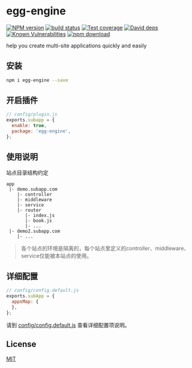 # egg-engine

[![NPM version][npm-image]][npm-url]
[![build status][travis-image]][travis-url]
[![Test coverage][codecov-image]][codecov-url]
[![David deps][david-image]][david-url]
[![Known Vulnerabilities][snyk-image]][snyk-url]
[![npm download][download-image]][download-url]

[npm-image]: https://img.shields.io/npm/v/egg-engine.svg?style=flat-square
[npm-url]: https://npmjs.org/package/egg-engine
[travis-image]: https://img.shields.io/travis/eggjs/egg-engine.svg?style=flat-square
[travis-url]: https://travis-ci.org/eggjs/egg-engine
[codecov-image]: https://img.shields.io/codecov/c/github/eggjs/egg-engine.svg?style=flat-square
[codecov-url]: https://codecov.io/github/eggjs/egg-engine?branch=master
[david-image]: https://img.shields.io/david/eggjs/egg-engine.svg?style=flat-square
[david-url]: https://david-dm.org/eggjs/egg-engine
[snyk-image]: https://snyk.io/test/npm/egg-engine/badge.svg?style=flat-square
[snyk-url]: https://snyk.io/test/npm/egg-engine
[download-image]: https://img.shields.io/npm/dm/egg-engine.svg?style=flat-square
[download-url]: https://npmjs.org/package/egg-engine

help you create multi-site applications quickly and easily

## 安装

```bash
npm i egg-engine --save
```

## 开启插件

```js
// config/plugin.js
exports.subapp = {
  enable: true,
  package: 'egg-engine',
};
```

## 使用说明

站点目录结构约定

```
app
 |- demo.subapp.com
    |- controller
    |- middleware
    |- service
    |- router
       |- index.js
       |- book.js
       |- ...
 |- demo2.subapp.com
    |- ...
```

> 各个站点的环境是隔离的，每个站点里定义的controller、middleware、service仅能被本站点的使用。

## 详细配置

```javascript
// config/config.default.js
exports.subApp = {
  appsMap: {
  },
};
```

请到 [config/config.default.js](config/config.default.js) 查看详细配置项说明。

## License

[MIT](LICENSE)
